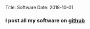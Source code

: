 Title: Software
Date: 2018-10-01

### I post all my software on [github](https://github.com/scottyhq)
